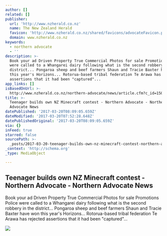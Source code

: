 ```yaml
---
author: []
related: []
publisher:
  url: 'http://www.nzherald.co.nz'
  name: The New Zealand Herald
  favicon: 'http://www.nzherald.co.nz/shared/favicons/advocateFavicon.png'
  domain: www.nzherald.co.nz
keywords:
  - northern advocate
  - ''
description: >-
  Book your ad Driven Property True Commercial Photos for sale Promotions Police
  were called to a Whangarei dairy following what is the second robbery in the
  district... Pongaroa sheep and beef farmers Shaun and Tracie Baxter have won
  this year's Horizons... Rotorua-based tribal federation Te Arawa has rejected
  assertions that it had been "captured"...
app_links: []
isBasedOnUrl: >-
  http://www.nzherald.co.nz/northern-advocate/news/article.cfm?c_id=1503450&objectid=11577415
title: >-
  Teenager builds own NZ Minecraft contest - Northern Advocate - Northern
  Advocate News
datePublished: '2017-03-20T08:09:05.659Z'
dateModified: '2017-03-20T07:52:28.648Z'
datePublishedOriginal: '2017-03-20T08:09:05.659Z'
via: {}
inFeed: true
starred: false
sourcePath: >-
  _posts/2017-03-20-teenager-builds-own-nz-minecraft-contest-northern-advocate.md
_context: 'http://schema.org'
_type: MediaObject

---
```

<article style=""><h1>Teenager builds own NZ Minecraft contest - Northern Advocate - Northern Advocate News</h1><p>Book your ad Driven Property True Commercial Photos for sale Promotions Police were called to a Whangarei dairy following what is the second robbery in the district... Pongaroa sheep and beef farmers Shaun and Tracie Baxter have won this year's Horizons... Rotorua-based tribal federation Te Arawa has rejected assertions that it had been "captured"...</p><img src="http://media.nzherald.co.nz/webcontent/image/jpg/20164/edb93af12efdd067d8ccb7c9653a5db66209d802_1024x761.jpg" /></article>